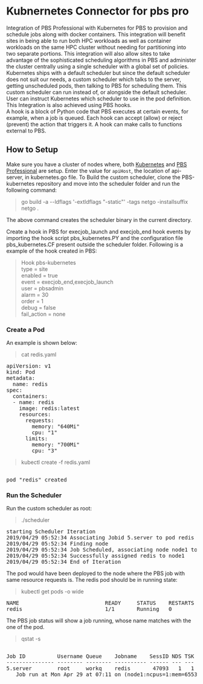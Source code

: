 # Kubnernetes Connector for pbs pro

Integration of PBS Professional with Kubernetes for PBS to provision and schedule jobs along with docker containers. This integration  will benefit sites in being able to run both HPC workloads as well as container workloads on the same HPC cluster without needing for partitioning into two separate portions. This integration will also allow sites to take advantage of the sophisticated scheduling algorithms in PBS and administer the cluster centrally using a single scheduler with a global set of policies. Kubernetes ships with a default scheduler but since the default scheduler does not suit our needs, a custom scheduler which talks to the server, getting unscheduled pods, then talking to PBS for scheduling them. This custom scheduler can run instead of, or alongside the default scheduler. User can instruct Kubernetes which scheduler to use in the pod definition. This Integration is also achieved using PBS hooks.  
A hook is a block of Python code that PBS executes at certain events, for example, when a job is queued. Each hook can accept (allow) or reject (prevent) the action that triggers it. A hook can make calls to functions external to PBS.

## How to Setup

Make sure you have a  cluster of nodes where, both [Kubernetes](https://github.com/kubernetes/kubernetes) and [PBS Professional](https://github.com/PBSPro/pbspro) are setup. 
Enter the value for `apiHost`, the location of api-server, in kubernetes.go file.
To Build the custom scheduler, clone the PBS-kubernetes repository and move into the scheduler folder and run the following command:
> go build -a --ldflags '-extldflags "-static"' -tags netgo -installsuffix netgo .  

The above command creates the scheduler binary in the current directory.

Create a hook in PBS for execjob_launch and execjob_end hook events by importing the hook script pbs_kubernetes.PY and the configuration file pbs_kubernetes.CF present outside the scheduler folder.
Following is a example of the hook created in PBS:  
> Hook pbs-kubernetes  
    type = site  
    enabled = true  
    event = execjob_end,execjob_launch  
    user = pbsadmin  
    alarm = 30  
    order = 1  
    debug = false  
    fail_action = none  

### Create a Pod

An example is shown below:

> cat redis.yaml 

<pre>
apiVersion: v1
kind: Pod
metadata:
  name: redis
spec:
  containers:
  - name: redis
    image: redis:latest
    resources:
      requests:
        memory: "640Mi"
        cpu: "1"
      limits:
        memory: "700Mi"
        cpu: "3"  
</pre>

> kubectl create -f redis.yaml
<pre>

pod "redis" created  
</pre>

### Run the Scheduler

Run the custom scheduler as root:

> ./scheduler  
<pre>
starting Scheduler Iteration
2019/04/29 05:52:34 Associating Jobid 5.server to pod redis
2019/04/29 05:52:34 Finding node
2019/04/29 05:52:34 Job Scheduled, associating node node1 to redis
2019/04/29 05:52:34 Successfully assigned redis to node1
2019/04/29 05:52:34 End of Iteration  
</pre>

The pod would have been deployed to the node where the PBS job with same resource requests is. The redis pod should be in running state:
> kubectl get pods -o wide  
<pre>
NAME                           READY     STATUS    RESTARTS   AGE       IP           NODE  
redis                          1/1       Running   0          1m        172.30.9.2   node1
</pre>

The PBS job status will show a job running, whose name matches with the one of the pod.

> qstat -s

<pre>
                                                            Req'd  Req'd   Elap
Job ID          Username Queue    Jobname    SessID NDS TSK Memory Time  S Time
--------------- -------- -------- ---------- ------ --- --- ------ ----- - -----
5.server        root     workq    redis       47093   1   1  640mb   --  R 00:02
   Job run at Mon Apr 29 at 07:11 on (node1:ncpus=1:mem=655360kb)
</pre>
